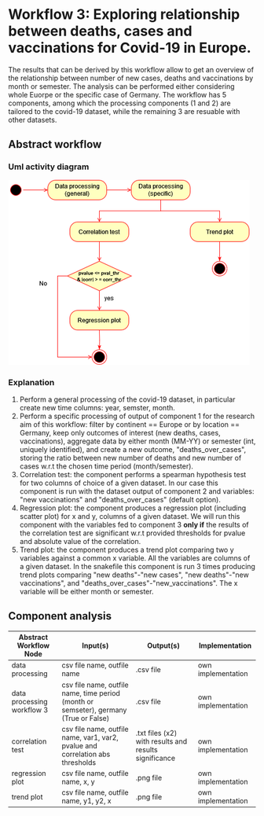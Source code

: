 # Workflow 3: Exploring relationship between deaths, cases and vaccinations for Covid-19 in Europe.
The results that can be derived by this workflow allow to get an overview of the relationship between number of new cases, deaths and vaccinations by month or semester. The analysis can be
performed either considering whole Euorpe or the specific case of Germany. The workflow has 5 components, among which the processing components (1 and 2) are tailored to the covid-19 dataset, while the remaining 3 are resuable with other datasets.
## Abstract workflow
### Uml activity diagram
![Alt text](./Workflow3ActivityDiagram.png)
### Explanation
1. Perform a general processing of the covid-19 dataset, in particular create new time columns: year, semster, month.
2. Perform a specific processing of output of component 1 for the research aim of this workflow: filter by continent == Europe or by location == Germany, keep only outcomes of interest (new deaths, cases, vaccinations), aggregate data by either month (MM-YY) or semester (int, uniquely identified), and create a new outcome, "deaths_over_cases", storing the ratio between new number of deaths and new number of cases w.r.t the chosen time period (month/semester).
3. Correlation test: the component performs a spearman hypothesis test for two columns of choice of a given dataset. In our case this component is run with the dataset output of component 2 and variables: "new vaccinations" and "deaths_over_cases" (default option).
4. Regression plot: the component produces a regression plot (including scatter plot) for x and y, columns of a given dataset. We will run this component with the variables fed to component 3 **only if** the results of the correlation test are significant w.r.t provided thresholds for pvalue and absolute value of the correlation.
5. Trend plot: the component produces a trend plot comparing two y variables against a common x variable. All the variables are columns of a given dataset. In the snakefile this component is run 3 times producing trend plots comparing "new deaths"-"new cases", "new deaths"-"new vaccinations", and "deaths_over_cases"-"new_vaccinations". The x variable will be either month or semester. 

## Component analysis

| Abstract Workflow Node                  | Input(s)     | Output(s)                 | Implementation     |
|-----------------------------------------|--------------|---------------------------|--------------------|
| data processing            | csv file name, outfile name | .csv file         | own implementation  |
| data processing workflow 3                 | csv file name, outfile name, time period (month or semseter), germany (True or False)  | .csv file   | own implementation |
| correlation test                         | csv file name, outfile name, var1, var2,  pvalue and correlation abs thresholds     | .txt files (x2) with results and results significance     | own implementation |
| regression plot                   | csv file name, outfile name, x, y    | .png  file | own implementation |
| trend plot                    | csv file name, outfile name, y1, y2,  x     | .png file            | own implementation |



